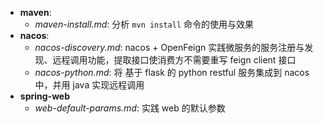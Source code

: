 
- **maven**:
    - *maven-install.md*: 分析 `mvn install` 命令的使用与效果
- **nacos**:
    - *nacos-discovery.md*: nacos + OpenFeign 实践微服务的服务注册与发现、远程调用功能，提取接口使消费方不需要重写 feign client 接口
    - *nacos-python.md*: 将 基于 flask 的 python restful 服务集成到 nacos 中，并用 java 实现远程调用
- **spring-web**
    - *web-default-params.md*: 实践 web 的默认参数
